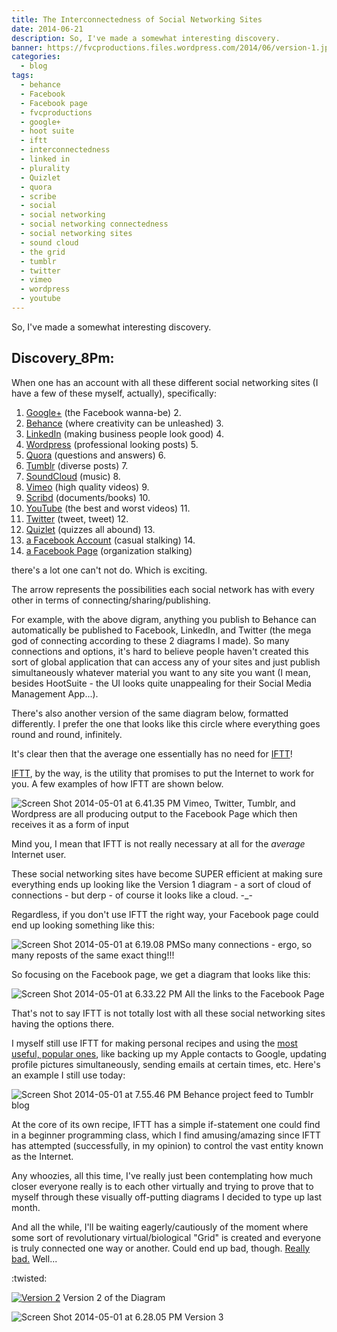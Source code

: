 ```yaml
---
title: The Interconnectedness of Social Networking Sites
date: 2014-06-21
description: So, I've made a somewhat interesting discovery.
banner: https://fvcproductions.files.wordpress.com/2014/06/version-1.jpg?w=1024&h=435&crop=1
categories:
  - blog
tags:
  - behance
  - Facebook
  - Facebook page
  - fvcproductions
  - google+
  - hoot suite
  - iftt
  - interconnectedness
  - linked in
  - plurality
  - Quizlet
  - quora
  - scribe
  - social
  - social networking
  - social networking connectedness
  - social networking sites
  - sound cloud
  - the grid
  - tumblr
  - twitter
  - vimeo
  - wordpress
  - youtube
---
```


So, I've made a somewhat interesting discovery.

## Discovery_8Pm:

When one has an account with all these different social networking sites (I have a few of these myself, actually), specifically:

1.  [Google+](//www.google.com/+/learnmore/) (the Facebook wanna-be) 2.
2.  [Behance](//www.behance.net) (where creativity can be unleashed) 3.
3.  [LinkedIn](//www.linkedin.com) (making business people look good) 4.
4.  [Wordpress](//www.wordpress.com) (professional looking posts) 5.
5.  [Quora](//www.quora.com) (questions and answers) 6.
6.  [Tumblr](//www.tumblr.com) (diverse posts) 7.
7.  [SoundCloud](//www.soundcloud.com) (music) 8.
8.  [Vimeo](//www.vimeo.com) (high quality videos) 9.
9.  [Scribd](//www.scribd.com) (documents/books) 10.
10. [YouTube](//www.youtube.com) (the best and worst videos) 11.
11. [Twitter](//www.twitter.com) (tweet, tweet) 12.
12. [Quizlet](//www.quizlet.com) (quizzes all abound) 13.
13. [a Facebook Account](//www.facebook.com) (casual stalking) 14.
14. [a Facebook Page](//www.facebook.com/help/174987089221178 "What is a Facebook Page?") (organization stalking)

there's a lot one can't not do. Which is exciting.

The arrow represents the possibilities each social network has with every other in terms of connecting/sharing/publishing.

For example, with the above digram, anything you publish to Behance can automatically be published to Facebook, LinkedIn, and Twitter (the mega god of connecting according to these 2 diagrams I made). So many connections and options, it's hard to believe people haven't created this sort of global application that can access any of your sites and just publish simultaneously whatever material you want to any site you want (I mean, besides HootSuite - the UI looks quite unappealing for their Social Media Management App...).

There's also another version of the same diagram below, formatted differently. I prefer the one that looks like this circle where everything goes round and round, infinitely.

It's clear then that the average one essentially has no need for [IFTT](//ifttt.com)!

[IFTT](//ifttt.com), by the way, is the utility that promises to put the Internet to work for you. A few examples of how IFTT are shown below.

![Screen Shot 2014-05-01 at 6.41.35 PM](//fvcproductions.files.wordpress.com/2014/06/screen-shot-2014-05-01-at-6-41-35-pm.png) Vimeo, Twitter, Tumblr, and Wordpress are all producing output to the Facebook Page which then receives it as a form of input

Mind you, I mean that IFTT is not really necessary at all for the _average_ Internet user.

These social networking sites have become SUPER efficient at making sure everything ends up looking like the Version 1 diagram - a sort of cloud of connections - but derp - of course it looks like a cloud. -\_-

Regardless, if you don't use IFTT the right way, your Facebook page could end up looking something like this:

![Screen Shot 2014-05-01 at 6.19.08 PM](//fvcproductions.files.wordpress.com/2014/06/screen-shot-2014-05-01-at-6-19-08-pm.png)So many connections - ergo, so many reposts of the same exact thing!!!

So focusing on the Facebook page, we get a diagram that looks like this:

![Screen Shot 2014-05-01 at 6.33.22 PM](//fvcproductions.files.wordpress.com/2014/06/screen-shot-2014-05-01-at-6-33-22-pm.png) All the links to the Facebook Page

That's not to say IFTT is not totally lost with all these social networking sites having the options there.

I myself still use IFTT for making personal recipes and using the [most useful, popular ones](//ifttt.com/recipes#popular), like backing up my Apple contacts to Google, updating profile pictures simultaneously, sending emails at certain times, etc. Here's an example I still use today:

![Screen Shot 2014-05-01 at 7.55.46 PM](//fvcproductions.files.wordpress.com/2014/06/screen-shot-2014-05-01-at-7-55-46-pm.png) Behance project feed to Tumblr blog

At the core of its own recipe, IFTT has a simple if-statement one could find in a beginner programming class, which I find amusing/amazing since IFTT has attempted (successfully, in my opinion) to control the vast entity known as the Internet.

Any whoozies, all this time, I've really just been contemplating how much closer everyone really is to each other virtually and trying to prove that to myself through these visually off-putting diagrams I decided to type up last month.

And all the while, I'll be waiting eagerly/cautiously of the moment where some sort of revolutionary virtual/biological "Grid" is created and everyone is truly connected one way or another. Could end up bad, though. [Really bad.](//www.youtube.com/watch?v=IzryBRPwsog "Plurality.") Well...

:twisted:

[![Version 2](//fvcproductions.files.wordpress.com/2014/06/version-2.jpg?w=696)](//fvcproductions.files.wordpress.com/2014/06/version-2.jpg) Version 2 of the Diagram

![Screen Shot 2014-05-01 at 6.28.05 PM](//fvcproductions.files.wordpress.com/2014/06/screen-shot-2014-05-01-at-6-28-05-pm.png) Version 3
